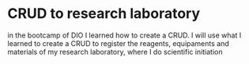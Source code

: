 # CRUD to research laboratory
in the bootcamp of DIO I learned how to create a CRUD.
I will use what I learned to create a CRUD to register the reagents, equipaments and materials of my research laboratory, where I do scientific initiation
